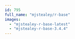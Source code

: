 ```yaml
---
id: 795
full_name: "mjstealey/r-base"
images: 
  - "mjstealey-r-base-latest"
  - "mjstealey-r-base-3.4.4"
---
```


